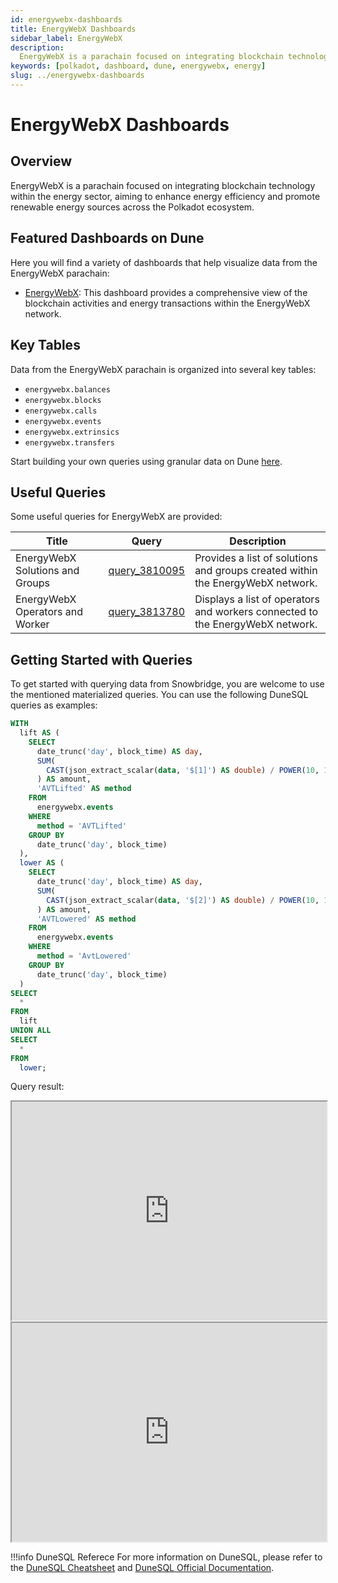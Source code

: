 ```yaml
---
id: energywebx-dashboards
title: EnergyWebX Dashboards
sidebar_label: EnergyWebX
description:
  EnergyWebX is a parachain focused on integrating blockchain technology within the energy sector.
keywords: [polkadot, dashboard, dune, energywebx, energy]
slug: ../energywebx-dashboards
---
```


# EnergyWebX Dashboards

## Overview

EnergyWebX is a parachain focused on integrating blockchain technology within the energy sector,
aiming to enhance energy efficiency and promote renewable energy sources across the Polkadot
ecosystem.

## Featured Dashboards on Dune

Here you will find a variety of dashboards that help visualize data from the EnergyWebX parachain:

- [EnergyWebX](https://dune.com/substrate/energywebx): This dashboard provides a comprehensive view
  of the blockchain activities and energy transactions within the EnergyWebX network.

## Key Tables

Data from the EnergyWebX parachain is organized into several key tables:

- `energywebx.balances`
- `energywebx.blocks`
- `energywebx.calls`
- `energywebx.events`
- `energywebx.extrinsics`
- `energywebx.transfers`

Start building your own queries using granular data on Dune
[here](https://dune.com/queries?category=canonical&namespace=energywebx).

## Useful Queries

Some useful queries for EnergyWebX are provided:

| Title                           | Query                                             | Description                                                                    |
| ------------------------------- | ------------------------------------------------- | ------------------------------------------------------------------------------ |
| EnergyWebX Solutions and Groups | [query_3810095](https://dune.com/queries/3810095) | Provides a list of solutions and groups created within the EnergyWebX network. |
| EnergyWebX Operators and Worker | [query_3813780](https://dune.com/queries/3813780) | Displays a list of operators and workers connected to the EnergyWebX network.  |

## Getting Started with Queries

To get started with querying data from Snowbridge, you are welcome to use the mentioned materialized
queries. You can use the following DuneSQL queries as examples:

```sql title="EnergyWebX Token Lifted & Lowered" showLineNumbers
WITH
  lift AS (
    SELECT
      date_trunc('day', block_time) AS day,
      SUM(
        CAST(json_extract_scalar(data, '$[1]') AS double) / POWER(10, 18)
      ) AS amount,
      'AVTLifted' AS method
    FROM
      energywebx.events
    WHERE
      method = 'AVTLifted'
    GROUP BY
      date_trunc('day', block_time)
  ),
  lower AS (
    SELECT
      date_trunc('day', block_time) AS day,
      SUM(
        CAST(json_extract_scalar(data, '$[2]') AS double) / POWER(10, 18)
      ) AS amount,
      'AVTLowered' AS method
    FROM
      energywebx.events
    WHERE
      method = 'AvtLowered'
    GROUP BY
      date_trunc('day', block_time)
  )
SELECT
  *
FROM
  lift
UNION ALL
SELECT
  *
FROM
  lower;

```

Query result:

<iframe src="https://dune.com/embeds/3811524/6410270/65829801-abf1-4f2a-a9a3-e6afdf444bff" height="350" width="100%"></iframe>

<iframe src="https://dune.com/embeds/3811524/6410355/b0ebb3df-de06-43b8-a3e2-3255ca4b29b6" height="350" width="100%"></iframe>

!!!info DuneSQL Referece
    For more information on DuneSQL, please refer to the [DuneSQL Cheatsheet](../dunesql-cheatsheet.md)
    and
    [DuneSQL Official Documentation](https://docs.dune.com/query-engine/Functions-and-operators/index).


